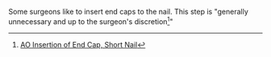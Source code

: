 Some surgeons like to insert end caps to the nail. This step is "generally unnecessary and up to the surgeon's discretion[^1]"

[^1]: [AO Insertion of End Cap, Short Nail](https://surgeryreference.aofoundation.org/orthopedic-trauma/adult-trauma/proximal-femur/trochanteric-fracture-intertrochanteric/nailing-short-nail#insertion-of-end-cap)

